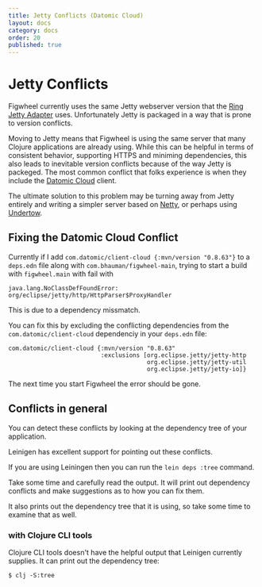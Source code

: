 ```yaml
---
title: Jetty Conflicts (Datomic Cloud)
layout: docs
category: docs
order: 20
published: true
---
```


# Jetty Conflicts

<div class="lead-in"> Figwheel currently uses the same Jetty webserver
version that the <a href="https://github.com/ring-clojure/ring/tree/master/ring-jetty-adapter">Ring Jetty Adapter</a> uses. Unfortunately Jetty is
packaged in a way that is prone to version conflicts.</div>

Moving to Jetty means that Figwheel is using the same server that many
Clojure applications are already using. While this can be helpful in
terms of consistent behavior, supporting HTTPS and miniming
dependencies, this also leads to inevitable version conflicts because
of the way Jetty is packeged. The most common conflict that folks
experience is when they include the
[Datomic Cloud](https://docs.datomic.com/cloud/index.html) client.

The ultimate solution to this problem may be turning away from Jetty
entirely and writing a simpler server based on
[Netty](https://netty.io), or perhaps using
[Undertow](https://github.com/undertow-io/undertow).

## Fixing the Datomic Cloud Conflict

Currently if I add `com.datomic/client-cloud {:mvn/version "0.8.63"}`
to a `deps.edn` file along with `com.bhauman/figwheel-main`, trying to
start a build with `figwheel.main` with fail with 

```
java.lang.NoClassDefFoundError: org/eclipse/jetty/http/HttpParser$ProxyHandler
```

This is due to a dependency missmatch.

You can fix this by excluding the conflicting dependencies from the
`com.datomic/client-cloud` dependenciy in your `deps.edn` file:

```
com.datomic/client-cloud {:mvn/version "0.8.63"
                          :exclusions [org.eclipse.jetty/jetty-http
                                       org.eclipse.jetty/jetty-util
                                       org.eclipse.jetty/jetty-io]}
```

The next time you start Figwheel the error should be gone.

## Conflicts in general

You can detect these conflicts by looking at the dependency tree of
your application.

Leinigen has excellent support for pointing out these conflicts.

If you are using Leiningen then you can run the `lein deps :tree`
command.

Take some time and carefully read the output. It will print out
dependency conflicts and make suggestions as to how you can fix them.

It also prints out the dependency tree that it is using, so take some
time to examine that as well.

### with Clojure CLI tools

Clojure CLI tools doesn't have the helpful output that Leinigen
currently supplies. It can print out the dependency tree:

```
$ clj -S:tree
```





